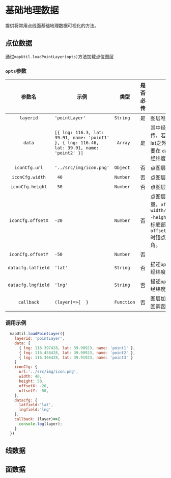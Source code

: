 <!--
 * @Author: Wang_Jinyao && wjyzzuer@163.com
 * @Date: 2024-07-24 15:21:10
 * @LastEditors: Wang_Jinyao && wjyzzuer@163.com
 * @LastEditTime: 2024-10-09 10:25:16
 * @FilePath: \code\docs\LesGIS\dataLayerLoading.md
 * @Description: 
 * 
 * Copyright (c) 2024 by Wang_Jinyao, All Rights Reserved. 
-->

<script setup>
import amap from '../views/amap/amapData.vue'
import esriMap from '../views/esri/esriMapData.vue'
</script>

# 基础地理数据
提供将常用点线面基础地理数据可视化的方法。
## 点位数据
通过`mapUtil.loadPointLayer(opts)`方法加载点位图层

### `opts`参数

|参数名             | 示例 |类型  |是否必传 |说明|
|:-:                |-|-|-|-|
|`layerid`          | `'pointLayer'` |`String`| 是 | 图层唯一标识。 |
|`data`             | ` [{ lng: 116.3, lat: 39.91, name: 'point1' }, { lng: 116.46, lat: 39.91, name: 'point2' }] ` | ` Array` | 是 |其中经纬度字段必传，若经纬度取lng、lat之外的字段，则需要在 `datacfg` 中指明经纬度取值字段。|
|`iconCfg.url`      |` '../src/img/icon.png' ` | `Object` | 否 | 点图层图标地址。 |
|`iconCfg.width`    |`  40 ` | `Number` | 否 | 点图层图标宽度。|
|`iconCfg.height`   |`  50 ` | `Number` | 否 | 点图层图标高度。|
|`iconCfg.offsetX`  |` -20 ` | `Number` | 否 | 点图层图标锚点偏移量，` offsetX : -width/2, offsetY : -height `时锚点位于图标底部中心，`offsetX:0,offsetY:0`时锚点位于图标左上角。|
|`iconCfg.offsetY`  |` -50 ` | `Number` | 否 |  |
|`datacfg.latfield` |`'lat' ` | `String` | 否 | 描述`opt.data`数据中经纬度字段等信息。|
|`datacfg.lngfield` |` 'lng' ` | `String` | 否 | 描述`opt.data`数据中经纬度字段等信息。|
|`callback`          | ` (layer)=>{  } ` |`Function`| 否 | 图层加载完成之后的回调函数 |

### 调用示例

```js
  mapUtil.loadPointLayer({
    layerid: 'pointLayer',
    data: [
      { lng: 116.397428, lat: 39.90923, name: 'point1' },
      { lng: 116.458428, lat: 39.90923, name: 'point2' },
      { lng: 116.366428, lat: 39.91923, name: 'point3' }
    ]
    iconCfg: {
      url:'../src/img/icon.png',
      width: 40,
      height: 50,
      offsetX: -20,
      offsetY: -50,
    },
    datacfg: {
      latfield:'lat',
      lngfield:'lng'
    },
    callback: (layer)=>{
      console.log(layer);
    }
  })
```
<amap />

## 线数据
## 面数据